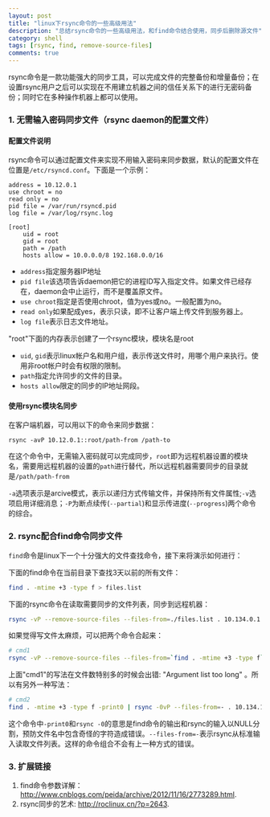 ```yaml
---
layout: post
title: "linux下rsync命令的一些高级用法"
description: "总结rsync命令的一些高级用法，和find命令结合使用，同步后删除源文件"
category: shell
tags: [rsync, find, remove-source-files]
comments: true
---
```


rsync命令是一款功能强大的同步工具，可以完成文件的完整备份和增量备份；在设置rsync用户之后可以实现在不用建立机器之间的信任关系下的进行无密码备份；同时它在多种操作机器上都可以使用。

### 1. 无需输入密码同步文件（rsync daemon的配置文件）

#### 配置文件说明

rsync命令可以通过配置文件来实现不用输入密码来同步数据，默认的配置文件在位置是`/etc/rsyncd.conf`。下面是一个示例：

	address = 10.12.0.1
	use chroot = no
	read only = no
	pid file = /var/run/rsyncd.pid
	log file = /var/log/rsync.log

	[root]
		uid = root
		gid = root
		path = /path
		hosts allow = 10.0.0.0/8 192.168.0.0/16

- `address`指定服务器IP地址
- `pid file`该选项告诉daemon把它的进程ID写入指定文件。如果文件已经存在，daemon会中止运行，而不是覆盖原文件。
- `use chroot`指定是否使用chroot，值为yes或no。一般配置为no。
- `read only`如果配成yes，表示只读，即不让客户端上传文件到服务器上。
- `log file`表示日志文件地址。

"root"下面的内存表示创建了一个rsync模块，模块名是root

- `uid`, `gid`表示linux帐户名和用户组，表示传送文件时，用哪个用户来执行。使用非root帐户时会有权限的限制。
- `path`指定允许同步的文件的目录。
- `hosts allow`限定的同步的IP地址网段。

<!-- more -->

#### 使用rsync模块名同步

在客户端机器，可以用以下的命令来同步数据：

`rsync -avP 10.12.0.1::root/path-from /path-to`

在这个命令中，无需输入密码就可以完成同步，`root`即为远程机器设置的模块名，需要用远程机器的设置的`path`进行替代，所以远程机器需要同步的目录就是`/path/path-from`

`-a`选项表示是arcive模式，表示以递归方式传输文件，并保持所有文件属性;`-v`选项启用详细消息；`-P`为断点续传(`--partial`)和显示传进度(`--progress`)两个命令的综合。

### 2. rsync配合find命令同步文件

`find`命令是linux下一个十分强大的文件查找命令，接下来将演示如何进行：

下面的find命令在当前目录下查找3天以前的所有文件：

```sh
find . -mtime +3 -type f > files.list
```

下面的rsync命令在读取需要同步的文件列表，同步到远程机器：

```sh
rsync -vP --remove-source-files --files-from=./files.list . 10.134.0.1::root/path-to
```

如果觉得写文件太麻烦，可以把两个命令合起来：

```sh
# cmd1
rsync -vP --remove-source-files --files-from=`find . -mtime +3 -type f` . 10.134.0.1::root/path-to
```

上面"cmd1"的写法在文件数特别多的时候会出错: "Argument list too long" 。所以有另外一种写法：

```sh
# cmd2
find . -mtime +3 -type f -print0 | rsync -0vP --files-from=- . 10.134.12.234::root/search/guozengxin/data/spiderPic/
```

这个命令中`-print0`和`rsync -0`的意思是find命令的输出和rsync的输入以NULL分割，预防文件名中包含奇怪的字符造成错误。`--files-from=-`表示rsync从标准输入读取文件列表。这样的命令组合不会有上一种方式的错误。

### 3. 扩展链接

1. find命令参数详解：<http://www.cnblogs.com/peida/archive/2012/11/16/2773289.html>.
2. rsync同步的艺术: <http://roclinux.cn/?p=2643>.
